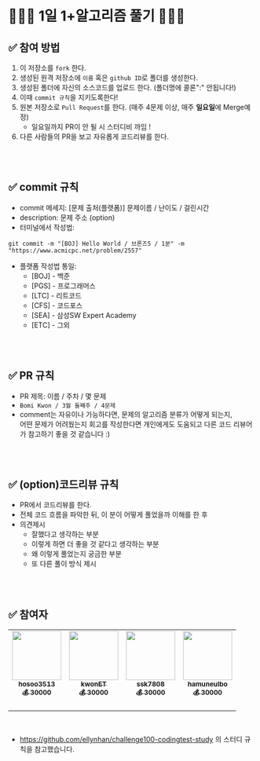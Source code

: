
# 👩🏻‍💻 1일 1+알고리즘 풀기 👨🏻‍💻


## ✅ 참여 방법
1. 이 저장소를 `fork` 한다.
2. 생성된 원격 저장소에 `이름` 혹은 `github ID`로 폴더를 생성한다.
3. 생성된 폴더에 자신의 소스코드를 업로드 한다. (폴더명에 콜론":" 안됩니다!)
4. 이때 `commit 규칙`을 지키도록한다!
5. 원본 저장소로 `Pull Request`를 한다. (매주 4문제 이상, 매주 **일요일**에 Merge예정)
    -  일요일까지 PR이 안 될 시 스터디비 까임 !
6. 다른 사람들의 PR을 보고 자유롭게 코드리뷰를 한다.


<br />
<br />

## ✅ commit 규칙
- commit 메세지: [문제 출처(플랫폼)] 문제이름 / 난이도 / 걸린시간 
- description: 문제 주소 (option)
- 터미널에서 작성법: 
```
git commit -m "[BOJ] Hello World / 브론즈5 / 1분" -m "https://www.acmicpc.net/problem/2557"
```
- 플랫폼 작성법 통일: 
  * [BOJ] - 백준 
  * [PGS] - 프로그래머스
  * [LTC] - 리트코드
  * [CFS] - 코드포스
  * [SEA] - 삼성SW Expert Academy
  * [ETC] - 그외

<br />
<br />

## ✅ PR 규칙
- PR 제목: 이름 / 주차 / 몇 문제
-  ```Bomi Kwon / 3월 둘째주 / 4문제 ```
-  comment는 자유이나 가능하다면, 문제의 알고리즘 분류가 어떻게 되는지, <br> 어떤 문제가 어려웠는지 회고를 작성한다면 개인에게도 도움되고 다른 코드 리뷰어가 참고하기 좋을 것 같습니다 :)


<br />
<br />

## ✅ (option)코드리뷰 규칙
- PR에서 코드리뷰를 한다.
- 전체 코드 흐름을 파악한 뒤, 이 분이 어떻게 풀었을까 이해를 한 후 
- 의견제시
  -   잘했다고 생각하는 부분
  -   이렇게 하면 더 좋을 것 같다고 생각하는 부분
  -   왜 이렇게 풀었는지 궁금한 부분
  -   또 다른 풀이 방식 제시

<br />
<br />

## ✅ 참여자


<table>
<tr>
         <td align="center"><a href="https://github.com/hosoo3513"><img src="https://avatars.githubusercontent.com/u/91445593?v=4" width="100px;" alt=""/>         
         <br /><sub><b>hosoo3513</b><br></sub>
         <sub><b>💰 30000</b><br></sub>
         </a><br /></td>
         <td align="center"><a href="https://github.com/kwonET"><img src="https://avatars.githubusercontent.com/u/49463954?v=4" width="100px;" alt=""/>         
         <br /><sub><b>kwonET</b><br></sub>
         <sub><b>💰 30000</b><br></sub>
         </a><br /></td>
        <td align="center"><a href="https://github.com/ssk7808"><img src="https://avatars.githubusercontent.com/u/29878878?v=4" width="100px;" alt=""/>         
         <br /><sub><b>ssk7808</b><br></sub>
         <sub><b>💰 30000</b><br></sub>
         </a><br /></td>
        <td align="center"><a href="https://github.com/hamuneulbo"><img src="https://avatars.githubusercontent.com/u/93337126?v=4" width="100px;" alt=""/>         
         <br /><sub><b>hamuneulbo</b><br></sub>
         <sub><b>💰 30000</b><br></sub>
         </a><br /></td>
</tr>
</table>


<br />

- https://github.com/ellynhan/challenge100-codingtest-study 의 스터디 규칙을 참고했습니다.
